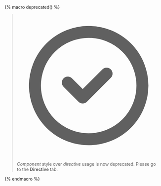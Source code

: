 {% macro deprecated() %}

> <span class="inline-flex place-content-center gap-2 h-full *:!m-0">
>   <svg xmlns="http://www.w3.org/2000/svg" fill="none" viewBox="0 0 24 24" class="w-6 h-6 text-yellow-500">
>     <path stroke="currentColor" stroke-linecap="round" stroke-linejoin="round" stroke-width="2"
>       d="M8.5 11.5 11 14l4-4m6 2a9 9 0 1 1-18 0 9 9 0 0 1 18 0Z" />
>   </svg>
>
> _Component_ style over _directive_ usage is now deprecated. Please go to the **Directive** tab.
>
> </span>

{% endmacro %}
